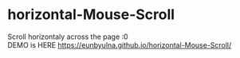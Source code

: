 # horizontal-Mouse-Scroll

Scroll horizontaly across the page :0<br>
DEMO is HERE https://eunbyulna.github.io/horizontal-Mouse-Scroll/

